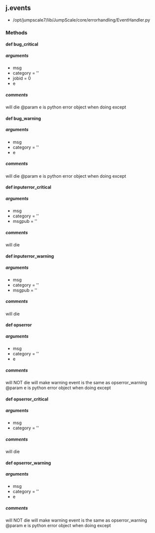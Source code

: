 ## j.events

- /opt/jumpscale7/lib/JumpScale/core/errorhandling/EventHandler.py

### Methods

#### def bug_critical 
##### arguments

- msg
- category = ''
- jobid = 0
- e

##### comments

will die
@param e is python error object when doing except

#### def bug_warning 
##### arguments

- msg
- category = ''
- e

##### comments

will die
@param e is python error object when doing except

#### def inputerror_critical 
##### arguments

- msg
- category = ''
- msgpub = ''

##### comments

will die

#### def inputerror_warning 
##### arguments

- msg
- category = ''
- msgpub = ''

##### comments

will die

#### def opserror 
##### arguments

- msg
- category = ''
- e

##### comments

will NOT die
will make warning event is the same as opserror_warning
@param e is python error object when doing except

#### def opserror_critical 
##### arguments

- msg
- category = ''

##### comments

will die

#### def opserror_warning 
##### arguments

- msg
- category = ''
- e

##### comments

will NOT die
will make warning event is the same as opserror_warning
@param e is python error object when doing except

